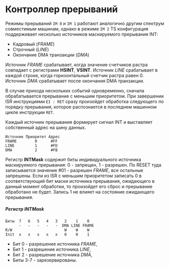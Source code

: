 # Контроллер прерываний

Режимы прерываний `IM 0` и `IM 1` работают аналогично другим спектрум совместимым машинам, однако в режиме `IM 2` TS конфигурация поддерживает несколько источников маскируемого прерывания INT:
 
* Кадровый (*FRAME*)
* Строчный (*LINE*)
* Окончание DMA транзакции (*DMA*) 

Источник *FRAME* срабатывает, когда значение счетчиков растра совпадает с регистрами **HSINT**, **VSINT**. Источник *LINE* срабатывает в каждой строке, когда горизонтальный счетчик растра равен 0. Источник *DMA* срабатывает после окончания DMA транзакции.

В случае прихода нескольких событий одновременно, сначала обрабатывается прерывание с меньшим приоритетом. При завершении ISR инструкциями `EI : RET` сразу произойдет обработка следующего по порядку прерывания, которое распознается в последнем машинном цикле инструкции `RET`.

Каждый источник прерывания формирует сигнал INT и выставляет собственный адрес на шину данных.

	Источник Приоритет Адрес
	FRAME        0      #FF
	LINE         1      #FD
	DMA          2      #FB


Регистр **INTMask** содержит биты индивидуального источника маскируемого прерывания: 0 - запрещен, 1 - разрешен. По RESET туда записывается значение #01 - разрешен *FRAME*, все остальные запрешены. Если из ISR с меньшим приоритетом записать 0 в соответствующий бит маски источника прерывания, ожидающего в данный момент обработки, то произойдет его сброс и прерывание обработано не будет. Запись 1 не влияет на состояние ожидающего прерывания.

##### Регистр INTMask

	Биты  7   6   5   4   3   2    1    0
          -   -   -   -   -  DMA LINE FRAME
	R/W                       W    W    W
	Init  x   x   x   x   x   0    0    1

* Бит 0 - разрешение источника *FRAME*,
* Бит 1 - разрешение источника *LINE*,
* Бит 2 - разрешение источника *DMA*,
* Биты 3-7 - зарезервированы.
